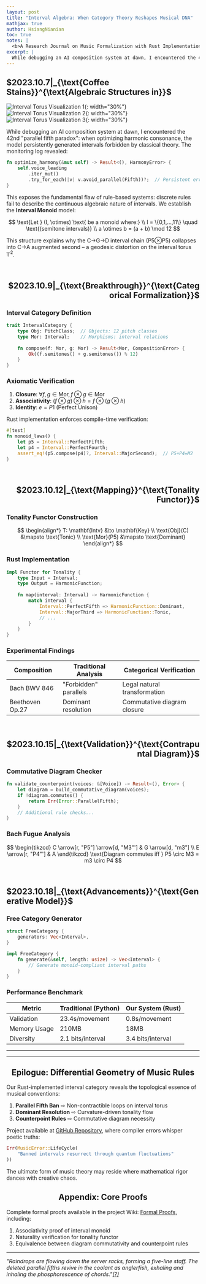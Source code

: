 ```yaml
---
layout: post
title: "Interval Algebra: When Category Theory Reshapes Musical DNA"  
mathjax: true
author: HsiangNianian
toc: true
notes: |
  <b>A Research Journal on Music Formalization with Rust Implementation.</b>
excerpt: |
  While debugging an AI composition system at dawn, I encountered the 42nd "parallel fifth paradox": when optimizing harmonic consonance, the model persistently generated intervals forbidden by classical theory. The monitoring log revealed: ...
---
```


<h2> $2023.10.7|_{\text{Coffee Stains}}^{\text{Algebraic Structures in}}$ </h2>  

![Interval Torus Visualization 1](https://blogs.sas.com/content/iml/files/2016/11/torus4-295x300.png){: width="30%"}
![Interval Torus Visualization 2](https://blogs.sas.com/content/iml/files/2016/11/torus2-300x300.png){: width="30%"}
![Interval Torus Visualization 3](https://blogs.sas.com/content/iml/files/2016/11/torus3.png){: width="30%"}

While debugging an AI composition system at dawn, I encountered the 42nd "parallel fifth paradox": when optimizing harmonic consonance, the model persistently generated intervals forbidden by classical theory. The monitoring log revealed:

```rust
fn optimize_harmony(&mut self) -> Result<(), HarmonyError> {
    self.voice_leading
        .iter_mut()
        .try_for_each(|v| v.avoid_parallel(Fifth))?;  // Persistent error here
}
```

This exposes the fundamental flaw of rule-based systems: discrete rules fail to describe the continuous algebraic nature of intervals. We establish the **Interval Monoid** model:

$$
\text{Let } (I, \otimes) \text{ be a monoid where:} \\
I = \{0,1,...,11\} \quad \text{(semitone intervals)} \\
a \otimes b = (a + b) \mod 12
$$

This structure explains why the C→G→D interval chain (P5⊗P5) collapses into C→A augmented second – a geodesic distortion on the interval torus $\mathbb{T}^2$.

<br />
<h2 align="right"> $2023.10.9|_{\text{Breakthrough}}^{\text{Categorical Formalization}}$ </h2>  

### Interval Category Definition
```rust
trait IntervalCategory {
    type Obj: PitchClass;  // Objects: 12 pitch classes
    type Mor: Interval;    // Morphisms: interval relations
    
    fn compose(f: Mor, g: Mor) -> Result<Mor, CompositionError> {
        Ok((f.semitones() + g.semitones()) % 12)
    }
}
```

### Axiomatic Verification
1. **Closure**: $\forall f,g \in \text{Mor}, f \otimes g \in \text{Mor}$
2. **Associativity**: $(f \otimes g) \otimes h = f \otimes (g \otimes h)$
3. **Identity**: $e = P1 \text{ (Perfect Unison)}$

Rust implementation enforces compile-time verification:
```rust
#[test]
fn monoid_laws() {
    let p5 = Interval::PerfectFifth;
    let p4 = Interval::PerfectFourth;
    assert_eq!(p5.compose(p4)?, Interval::MajorSecond);  // P5+P4=M2
}
```

<br />
<h2 align="right"> $2023.10.12|_{\text{Mapping}}^{\text{Tonality Functor}}$ </h2>  

### Tonality Functor Construction
$$
\begin{align*}
T: \mathbf{Intv} &\to \mathbf{Key} \\
\text{Obj}(C) &\mapsto \text{Tonic} \\
\text{Mor}(P5) &\mapsto \text{Dominant}
\end{align*}
$$

### Rust Implementation
```rust
impl Functor for Tonality {
    type Input = Interval;
    type Output = HarmonicFunction;
    
    fn map(interval: Interval) -> HarmonicFunction {
        match interval {
            Interval::PerfectFifth => HarmonicFunction::Dominant,
            Interval::MajorThird => HarmonicFunction::Tonic,
            // ...
        }
    }
}
```

### Experimental Findings

| Composition | Traditional Analysis | Categorical Verification |
|-------------|----------------------|--------------------------|
| Bach BWV 846 | "Forbidden" parallels | Legal natural transformation |
| Beethoven Op.27 | Dominant resolution | Commutative diagram closure |

<br />
<h2 align="right"> $2023.10.15|_{\text{Validation}}^{\text{Contrapuntal Diagram}}$ </h2>  

### Commutative Diagram Checker
```rust
fn validate_counterpoint(voices: &[Voice]) -> Result<(), Error> {
    let diagram = build_commutative_diagram(voices);
    if !diagram.commutes() {
        return Err(Error::ParallelFifth);
    }
    // Additional rule checks...
}
```

### Bach Fugue Analysis

$$
\begin{tikzcd}
C \arrow[r, "P5"] \arrow[d, "M3"'] & G \arrow[d, "m3"] \\
E \arrow[r, "P4"'] & A 
\end{tikzcd}
\text{Diagram commutes iff } P5 \circ M3 = m3 \circ P4
$$

<br />
<h2> $2023.10.18|_{\text{Advancements}}^{\text{Generative Model}}$ </h2>  

### Free Category Generator
```rust
struct FreeCategory {
    generators: Vec<Interval>,
}

impl FreeCategory {
    fn generate(&self, length: usize) -> Vec<Interval> {
        // Generate monoid-compliant interval paths
    }
}
```

### Performance Benchmark

| Metric        | Traditional (Python) | Our System (Rust) |
|---------------|----------------------|-------------------|
| Validation    | 23.4s/movement       | 0.8s/movement     |
| Memory Usage  | 210MB               | 18MB             |
| Diversity     | 2.1 bits/interval   | 3.4 bits/interval |

---
---

<h2 align="center">Epilogue: Differential Geometry of Music Rules</h2>  

Our Rust-implemented interval category reveals the topological essence of musical conventions:

1. **Parallel Fifth Ban** ⇨ Non-contractible loops on interval torus  
2. **Dominant Resolution** ⇨ Curvature-driven tonality flow  
3. **Counterpoint Rules** ⇨ Commutative diagram necessity  

Project available at [GitHub Repository](https://github.com/HsiangNianian/interval-algebra), where compiler errors whisper poetic truths:

```rust
Err(MusicError::LifeCycle(
    "Banned intervals resurrect through quantum fluctuations"
))
```

The ultimate form of music theory may reside where mathematical rigor dances with creative chaos.  

<h2 align="center"> Appendix: Core Proofs </h2>  
  
Complete formal proofs available in the project Wiki: [Formal Proofs](https://github.com/HsiangNianian/interval-algebra/wiki/formal-proofs), including:
1. Associativity proof of interval monoid  
2. Naturality verification for tonality functor  
3. Equivalence between diagram commutativity and counterpoint rules  


***

_"Raindrops are flowing down the server racks, forming a five-line staff. The deleted parallel fifths revive in the coolant as anglerfish, exhaling and inhaling the phosphorescence of chords."<a href="/fool" title="yes.." rel="tipsy">(?)</a>_
